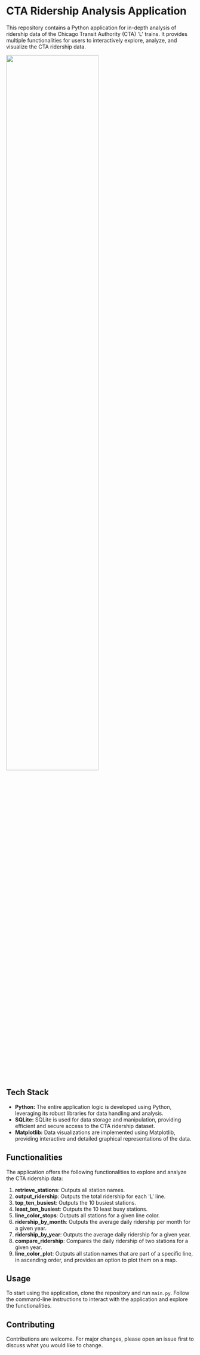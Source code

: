 # CTA Ridership Analysis Application

This repository contains a Python application for in-depth analysis of ridership data of the Chicago Transit Authority (CTA) 'L' trains. It provides multiple functionalities for users to interactively explore, analyze, and visualize the CTA ridership data.

<img src="https://github.com/hishammoizuddin/ridership-analysis-app/assets/78191578/5d67b332-792e-4275-a0c5-7483906ac799" width=70% height=70%>


## Tech Stack

- **Python:** The entire application logic is developed using Python, leveraging its robust libraries for data handling and analysis.
- **SQLite:** SQLite is used for data storage and manipulation, providing efficient and secure access to the CTA ridership dataset.
- **Matplotlib:** Data visualizations are implemented using Matplotlib, providing interactive and detailed graphical representations of the data.

## Functionalities

The application offers the following functionalities to explore and analyze the CTA ridership data:

1. **retrieve_stations**: Outputs all station names.
2. **output_ridership**: Outputs the total ridership for each 'L' line.
3. **top_ten_busiest**: Outputs the 10 busiest stations.
4. **least_ten_busiest**: Outputs the 10 least busy stations.
5. **line_color_stops**: Outputs all stations for a given line color.
6. **ridership_by_month**: Outputs the average daily ridership per month for a given year.
7. **ridership_by_year**: Outputs the average daily ridership for a given year.
8. **compare_ridership**: Compares the daily ridership of two stations for a given year.
9. **line_color_plot**: Outputs all station names that are part of a specific line, in ascending order, and provides an option to plot them on a map.

## Usage

To start using the application, clone the repository and run `main.py`. Follow the command-line instructions to interact with the application and explore the functionalities.

## Contributing

Contributions are welcome. For major changes, please open an issue first to discuss what you would like to change.
